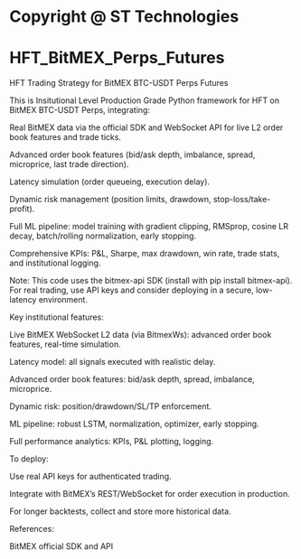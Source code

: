 # Copyright @ ST Technologies

# HFT_BitMEX_Perps_Futures

HFT Trading Strategy for BitMEX BTC-USDT Perps Futures 

This is Insitutional Level Production Grade Python framework for HFT on BitMEX BTC-USDT Perps, integrating:

Real BitMEX data via the official SDK and WebSocket API for live L2 order book features and trade ticks.

Advanced order book features (bid/ask depth, imbalance, spread, microprice, last trade direction).

Latency simulation (order queueing, execution delay).

Dynamic risk management (position limits, drawdown, stop-loss/take-profit).

Full ML pipeline: model training with gradient clipping, RMSprop, cosine LR decay, batch/rolling normalization, early stopping.

Comprehensive KPIs: P&L, Sharpe, max drawdown, win rate, trade stats, and institutional logging.

Note: This code uses the bitmex-api SDK (install with pip install bitmex-api). For real trading, use API keys and consider deploying in a secure, low-latency environment.

Key institutional features:

Live BitMEX WebSocket L2 data (via BitmexWs): advanced order book features, real-time simulation.

Latency model: all signals executed with realistic delay.

Advanced order book features: bid/ask depth, spread, imbalance, microprice.

Dynamic risk: position/drawdown/SL/TP enforcement.

ML pipeline: robust LSTM, normalization, optimizer, early stopping.

Full performance analytics: KPIs, P&L plotting, logging.

To deploy:

Use real API keys for authenticated trading.

Integrate with BitMEX’s REST/WebSocket for order execution in production.

For longer backtests, collect and store more historical data.

References:

BitMEX official SDK and API

